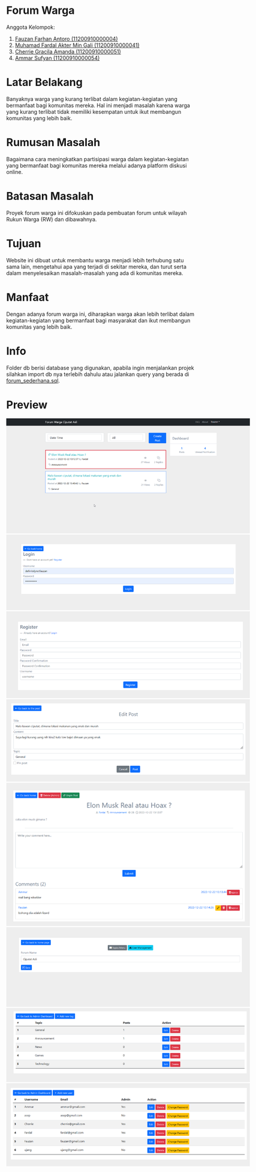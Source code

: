 # Forum Warga
Anggota Kelompok:
1. [Fauzan Farhan Antoro (11200910000004)](https://github.com/Dadangdut33)
2. [Muhamad Fardal Akter Min Gali (11200910000041)](https://github.com/fardall)
3. [Cherrie Gracila Amanda (11200910000051)](https://github.com/cherrieamanda)
4. [Ammar Sufyan (11200910000054)](https://github.com/neouranos)

# Latar Belakang

Banyaknya warga yang kurang terlibat dalam kegiatan-kegiatan yang bermanfaat bagi komunitas mereka. Hal ini menjadi masalah karena warga yang kurang terlibat tidak memiliki kesempatan untuk ikut membangun komunitas yang lebih baik.

# Rumusan Masalah

Bagaimana cara meningkatkan partisipasi warga dalam kegiatan-kegiatan yang bermanfaat bagi komunitas mereka melalui adanya platform diskusi online.

# Batasan Masalah

Proyek forum warga ini difokuskan pada pembuatan forum untuk wilayah Rukun Warga (RW) dan dibawahnya.

# Tujuan 

Website ini dibuat untuk membantu warga menjadi lebih terhubung satu sama lain, mengetahui apa yang terjadi di sekitar mereka, dan turut serta dalam menyelesaikan masalah-masalah yang ada di komunitas mereka.

# Manfaat

Dengan adanya forum warga ini, diharapkan warga akan lebih terlibat dalam kegiatan-kegiatan yang bermanfaat bagi masyarakat dan ikut membangun komunitas yang lebih baik.

# Info

Folder db berisi database yang digunakan, apabila ingin menjalankan projek silahkan import db nya terlebih dahulu atau jalankan query yang berada di [forum_sederhana.sql](db/forum_sederhana.sql).

# Preview

<p align="center">
    <img src="https://github.com/Dadangdut33/forum-warga/blob/master/sneakpeek/1.png?raw=true" style="max-width: 650px;">
    <img src="https://github.com/Dadangdut33/forum-warga/blob/master/sneakpeek/2.png?raw=true" style="max-width: 650px;">
    <img src="https://github.com/Dadangdut33/forum-warga/blob/master/sneakpeek/3.png?raw=true" style="max-width: 650px;">
    <img src="https://github.com/Dadangdut33/forum-warga/blob/master/sneakpeek/4.png?raw=true" style="max-width: 650px;">
    <img src="https://github.com/Dadangdut33/forum-warga/blob/master/sneakpeek/5.png?raw=true" style="max-width: 650px;">
    <img src="https://github.com/Dadangdut33/forum-warga/blob/master/sneakpeek/6.png?raw=true" style="max-width: 650px;">
    <img src="https://github.com/Dadangdut33/forum-warga/blob/master/sneakpeek/7.png?raw=true" style="max-width: 650px;">
    <img src="https://github.com/Dadangdut33/forum-warga/blob/master/sneakpeek/8.png?raw=true" style="max-width: 650px;">
</p>
